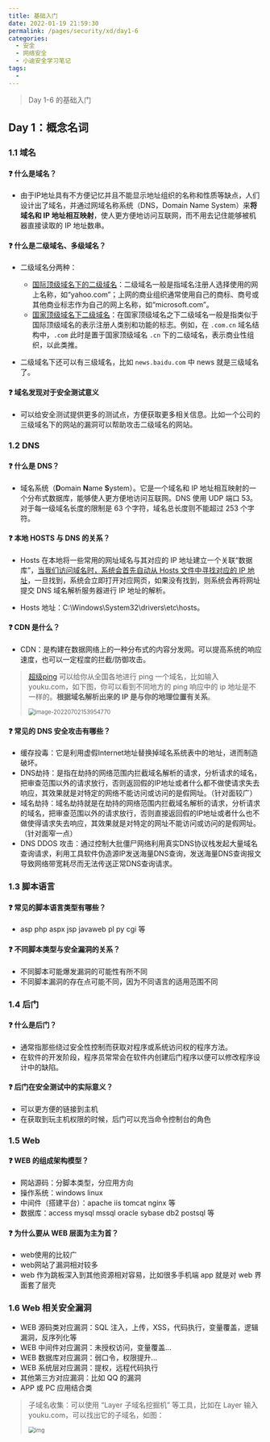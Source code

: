 ```yaml
---
title: 基础入门
date: 2022-01-19 21:59:30
permalink: /pages/security/xd/day1-6
categories:
  - 安全
  - 网络安全
  - 小迪安全学习笔记
tags:
  - 
---
```


> Day 1-6 的基础入门

## Day 1：概念名词

### 1.1 域名

#### :question: 什么是域名？

+ 由于IP地址具有不方便记忆并且不能显示地址组织的名称和性质等缺点，人们设计出了域名，并通过网域名称系统（DNS，Domain Name System）来**将域名和 IP 地址相互映射**，使人更方便地访问互联网，而不用去记住能够被机器直接读取的 IP 地址数串。 

#### :question: 什么是二级域名、多级域名？

+ 二级域名分两种：
  + <u>国际顶级域名下的二级域名</u>：二级域名一般是指域名注册人选择使用的网上名称，如“yahoo.com”；上网的商业组织通常使用自己的商标、商号或其他商业标志作为自己的网上名称，如“microsoft.com”。
  + <u>国家顶级域名下二级域名</u>：在国家顶级域名之下二级域名一般是指类似于国际顶级域名的表示注册人类别和功能的标志。例如，在 `.com.cn` 域名结构中，`.com` 此时是置于国家顶级域名 `.cn` 下的二级域名，表示商业性组织，以此类推。

+ 二级域名下还可以有三级域名，比如 `news.baidu.com` 中 news 就是三级域名了。

#### :question: 域名发现对于安全测试意义

+ 可以给安全测试提供更多的测试点，方便获取更多相关信息。比如一个公司的三级域名下的网站的漏洞可以帮助攻击二级域名的网站。

### 1.2 DNS

#### :question: 什么是 DNS？

+ 域名系统（**D**omain **N**ame **S**ystem）。它是一个域名和 IP 地址相互映射的一个分布式数据库，能够使人更方便地访问互联网。DNS 使用 UDP 端口 53。对于每一级域名长度的限制是 63 个字符，域名总长度则不能超过 253 个字符。

#### :question: **本地 HOSTS 与 DNS 的关系？**

+ Hosts 在本地将一些常用的网址域名与其对应的 IP 地址建立一个关联“数据库”，<u>当我们访问域名时，系统会首先自动从 Hosts 文件中寻找对应的 IP 地址</u>，一旦找到，系统会立即打开对应网页，如果没有找到，则系统会再将网址提交 DNS 域名解析服务器进行 IP 地址的解析。

+ Hosts 地址：C:\Windows\System32\drivers\etc\hosts。

#### :question: CDN 是什么？

+ CDN：是构建在数据网络上的一种分布式的内容分发网。可以提高系统的响应速度，也可以一定程度的拦截/防御攻击。

> [超级ping](https://ping.chinaz.com/) 可以给你从全国各地进行 ping 一个域名，比如输入 youku.com，如下图，你可以看到不同地方的 ping 响应中的 ip 地址是不一样的。**根据域名解析出来的 IP 是与你的地理位置有关系**。
>
> <img src="https://notebook-img-1304596351.cos.ap-beijing.myqcloud.com/img/image-20220702153954770.png" alt="image-20220702153954770" style="zoom:80%;" />



#### :question: 常见的 DNS 安全攻击有哪些？

- 缓存投毒：它是利用虚假Internet地址替换掉域名系统表中的地址，进而制造破坏。
- DNS劫持：是指在劫持的网络范围内拦截域名解析的请求，分析请求的域名，把审查范围以外的请求放行，否则返回假的IP地址或者什么都不做使请求失去响应，其效果就是对特定的网络不能访问或访问的是假网址。（针对面较广）
- 域名劫持：域名劫持就是在劫持的网络范围内拦截域名解析的请求，分析请求的域名，把审查范围以外的请求放行，否则直接返回假的IP地址或者什么也不做使得请求失去响应，其效果就是对特定的网址不能访问或访问的是假网址。（针对面窄一点）
- DNS DDOS 攻击：通过控制大批僵尸网络利用真实DNS协议栈发起大量域名查询请求，利用工具软件伪造源IP发送海量DNS查询，发送海量DNS查询报文导致网络带宽耗尽而无法传送正常DNS查询请求。

### 1.3 脚本语言

#### :question: 常见的脚本语言类型有哪些？

+ asp php aspx jsp javaweb pl py cgi 等

#### :question: 不同脚本类型与安全漏洞的关系？

+ 不同脚本可能爆发漏洞的可能性有所不同
+ 不同脚本漏洞的存在点可能不同，因为不同语言的适用范围不同

### 1.4 后门

#### :question: 什么是后门？

+ 通常指那些绕过安全性控制而获取对程序或系统访问权的程序方法。
+ 在软件的开发阶段，程序员常常会在软件内创建后门程序以便可以修改程序设计中的缺陷。

#### :question: 后门在安全测试中的实际意义？

+ 可以更方便的链接到主机
+ 在获取到玩主机权限的时候，后门可以充当命令控制台的角色

### 1.5 Web

#### :question: WEB 的组成架构模型？

+ 网站源码：分脚本类型，分应用方向
+ 操作系统：windows linux
+ 中间件（搭建平台）：apache iis tomcat nginx 等
+ 数据库：access mysql mssql oracle sybase db2 postsql 等

#### :question: 为什么要从 WEB 层面为主为首？

- web使用的比较广
- web网站了漏洞相对较多
- web 作为跳板深入到其他资源相对容易，比如很多手机端 app 就是对 web 界面套了层壳

### 1.6 Web 相关安全漏洞

- WEB 源码类对应漏洞：SQL 注入，上传，XSS，代码执行，变量覆盖，逻辑漏洞，反序列化等
- WEB 中间件对应漏洞：未授权访问，变量覆盖...
- WEB 数据库对应漏洞：弱口令，权限提升...
- WEB 系统层对应漏洞：提权，远程代码执行
- 其他第三方对应漏洞：比如 QQ 的漏洞
- APP 或 PC 应用结合类

> 子域名收集：可以使用 “Layer 子域名挖掘机” 等工具，比如在 Layer 输入 youku.com，可以找出它的子域名，如图：
>
> <img src="https://notebook-img-1304596351.cos.ap-beijing.myqcloud.com/img/cfef556b3b5cd7ed72e40ae53e900a1a3d42f8f9.png@831w_306h_progressive.webp" alt="img" style="zoom: 80%;" />
